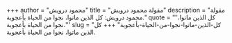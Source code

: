 +++
author = "محمود درويش"
title = "مقولة محمود درويش"
description = "مقولة محمود درويش: كل الذين ماتوا، نجوا من الحياة بأعجوبة."
quote = '''كل الذين ماتوا، نجوا من الحياة بأعجوبة.''' 
slug = "كل-الذين-ماتوا-نجوا-من-الحياة-بأعجوبة"
+++
كل الذين ماتوا، نجوا من الحياة بأعجوبة.
